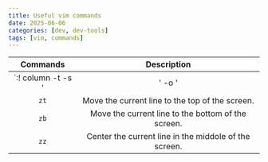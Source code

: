 ```yaml
---
title: Useful vim commands
date: 2025-06-06
categories: [dev, dev-tools]
tags: [vim, commands]
---
```


| Commands                       | Description                                           |
| :-:                            | :-:                                                   |
| `:! column -t -s '|' -o '|'`   | Align `|`. Useful when writing markdown tables.       |
| `zt`                           | Move the current line to the top of the screen.       |
| `zb`                           | Move the current line to the bottom of the screen.    |
| `zz`                           | Center the current line in the middole of the screen. |
